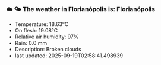 ### ☁️ 🌤️  The weather in Florianópolis is: Florianópolis

- Temperature: 18.63°C
- On flesh: 19.08°C
- Relative air humidity: 97%
- Rain: 0.0 mm
- Description: Broken clouds
- last updated: 2025-09-19T02:58:41.498939
